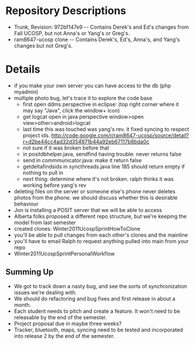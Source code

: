# Repository Descriptions #

  * Trunk, Revision: 972bf147e9  -- Contains Derek's and Ed's changes from Fall UCOSP, but not Anna's or Yang's or Greg's.
  * ram8647-ucosp clone -- Contains Derek's, Ed's, Anna's, and Yang's changes but not Greg's.

# Details #


  * if you make your own server you can have access to the db (php myadmin)
  * multiple photo bug, let's trace it to explore the code base
    * first open ddms perspective in eclipse: (top right corner where it may say "Java", click the window+ icon)
    * get logcat open in java perspective window>open view>other>android>logcat
    * last time this was touched was yang's rev. it fixed syncing to respect project ids. http://code.google.com/r/ram8647-ucosp/source/detail?r=d2be44cc4ad32d354971b44a92eb67117b8bda0c
    * not sure if it was broken before that
    * in positdbhelper.java, sendfind having trouble: never returns false
    * send in commmunicator.java: make it return false
    * getdeltafindsids in syncthreads.java line 185 should return empty if nothing to pull in
    * next thing: determine where it's not broken. ralph thinks it was working before yang's rev
  * deleting files on the server or someone else's phone never deletes photos from the phone. we should discuss whether this is desirable behaviour
  * Jon is installing a POSIT server that we will be able to access
  * Alberta folks proposed a different repo structure, but we're keeping the model from last semester
  * created clones: Winter2011UcospSprintHowToClone
  * you'll be able to pull changes from each other's clones and the mainline
  * you'll have to email Ralph to request anything pulled into main from your repo
  * Winter2011UcospSprintPersonalWorkflow


## Summing Up ##

  * We got to track down a nasty bug, and see the sorts of synchronization issues we're dealing with.
  * We should do refactoring and bug fixes and first release in about a month.
  * Each student needs to pitch and create a feature. It won't need to be releasable by the end of the semester.
  * Project proposal due in maybe three weeks?
  * Tracker, bluetooth, maps, syncing need to be tested and incorporated into release 2 by the end of the semester.